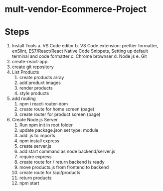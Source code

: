 # mult-vendor-Ecommerce-Project

# Steps

1. Install Tools
   a. VS Code editor
   b. VS Code extension: prettier formatter, enSlint, ES7/React/React Native Code Snippets, Setting up default terminal and code formatter
   c. Chrome brownser
   d. Node js
   e. Git
2. create-react-app
3. create git repository
4. List Products
   1. create products array
   2. add product images
   3. render products
   4. style products
5. add routing
   1. npm i react-router-dom
   2. create route for home screen (page)
   3. create router for product screen (page)
6. Create Node.js Server
   1. Run npm init in root folder
   2. update package.json set type: module
   3. add .js to imports
   4. npm install express
   5. create server.js
   6. add start command as node backend/server.js
   7. require express
   8. create route for / return backend is ready
   9. move products.js from frontend to backend
   10. create route for /api/products
   11. return products
   12. npm start
